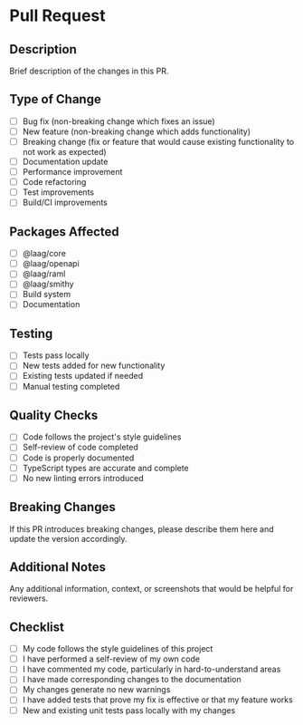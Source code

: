 # Pull Request

## Description
Brief description of the changes in this PR.

## Type of Change
- [ ] Bug fix (non-breaking change which fixes an issue)
- [ ] New feature (non-breaking change which adds functionality)
- [ ] Breaking change (fix or feature that would cause existing functionality to not work as expected)
- [ ] Documentation update
- [ ] Performance improvement
- [ ] Code refactoring
- [ ] Test improvements
- [ ] Build/CI improvements

## Packages Affected
- [ ] @laag/core
- [ ] @laag/openapi
- [ ] @laag/raml
- [ ] @laag/smithy
- [ ] Build system
- [ ] Documentation

## Testing
- [ ] Tests pass locally
- [ ] New tests added for new functionality
- [ ] Existing tests updated if needed
- [ ] Manual testing completed

## Quality Checks
- [ ] Code follows the project's style guidelines
- [ ] Self-review of code completed
- [ ] Code is properly documented
- [ ] TypeScript types are accurate and complete
- [ ] No new linting errors introduced

## Breaking Changes
If this PR introduces breaking changes, please describe them here and update the version accordingly.

## Additional Notes
Any additional information, context, or screenshots that would be helpful for reviewers.

## Checklist
- [ ] My code follows the style guidelines of this project
- [ ] I have performed a self-review of my own code
- [ ] I have commented my code, particularly in hard-to-understand areas
- [ ] I have made corresponding changes to the documentation
- [ ] My changes generate no new warnings
- [ ] I have added tests that prove my fix is effective or that my feature works
- [ ] New and existing unit tests pass locally with my changes